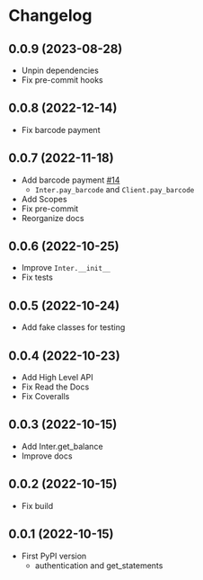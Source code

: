 # Changelog


## 0.0.9 (2023-08-28)
- Unpin dependencies
- Fix pre-commit hooks


## 0.0.8 (2022-12-14)
- Fix barcode payment


## 0.0.7 (2022-11-18)
- Add barcode payment [#14](https://github.com/lucasrcezimbra/bancointer/issues/14)
  * `Inter.pay_barcode` and `Client.pay_barcode`
- Add Scopes
- Fix pre-commit
- Reorganize docs


## 0.0.6 (2022-10-25)
- Improve `Inter.__init__`
- Fix tests


## 0.0.5 (2022-10-24)
- Add fake classes for testing


## 0.0.4 (2022-10-23)
- Add High Level API
- Fix Read the Docs
- Fix Coveralls


## 0.0.3 (2022-10-15)
- Add Inter.get_balance
- Improve docs


## 0.0.2 (2022-10-15)
- Fix build


## 0.0.1 (2022-10-15)
- First PyPI version
    * authentication and get_statements
